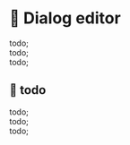# 🔨 Dialog editor

todo; <br/>
todo; <br/>
todo; <br/>

## 🔨 todo

todo; <br/>
todo; <br/>
todo; <br/>
